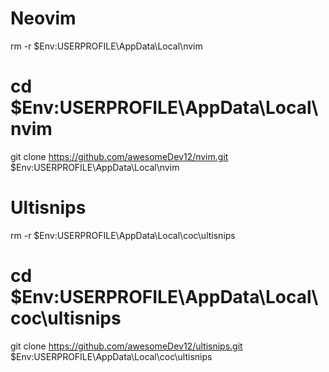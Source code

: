 # Neovim

rm -r $Env:USERPROFILE\AppData\Local\nvim
# cd $Env:USERPROFILE\AppData\Local\nvim
git clone https://github.com/awesomeDev12/nvim.git $Env:USERPROFILE\AppData\Local\nvim

# Ultisnips

rm -r $Env:USERPROFILE\AppData\Local\coc\ultisnips
# cd $Env:USERPROFILE\AppData\Local\coc\ultisnips
git clone https://github.com/awesomeDev12/ultisnips.git $Env:USERPROFILE\AppData\Local\coc\ultisnips

